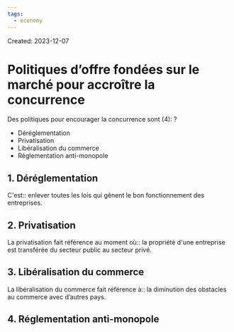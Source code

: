 ```yaml
---
tags:
  - economy
---
```

Created: 2023-12-07

# Politiques d’offre fondées sur le marché pour accroître la concurrence

Des politiques pour encourager la concurrence sont (4):
?
- Déréglementation
- Privatisation
- Libéralisation du commerce
- Réglementation anti-monopole
<!--SR:!2024-01-31,20,190-->

## 1. Déréglementation
C'est:: enlever toutes les lois qui gênent le bon fonctionnement des entreprises.
<!--SR:!2024-02-16,30,210-->

## 2. Privatisation
La privatisation fait référence au moment où:: la propriété d'une entreprise est transférée du secteur public au secteur privé.
<!--SR:!2024-03-16,51,246-->

## 3. Libéralisation du commerce
La libéralisation du commerce fait référence à:: la diminution des obstacles au commerce avec d’autres pays.
<!--SR:!2024-02-04,26,226-->

## 4. Réglementation anti-monopole